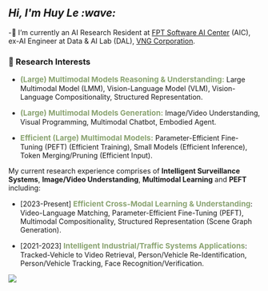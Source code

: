 <h2><em> Hi, I'm Huy Le :wave: </em></h2>

-🌱 I’m currently an AI Research Resident at [FPT Software AI Center](https://fpt-aicenter.com/ai-residency/) (AIC), ex-AI Engineer at Data & AI Lab (DAL), [VNG Corporation](https://www.vng.com.vn/).

### 🔭 Research Interests
- <strong style="font-size:15px;color:#8aa371">(Large) Multimodal Models Reasoning & Understanding:</strong> Large Multimodal Model (LMM), Vision-Language Model (VLM), Vision-Language Compositionality, Structured Representation.

- <strong style="font-size:15px;color:#8aa371">(Large) Multimodal Models Generation:</strong> Image/Video Understanding, Visual Programming, Multimodal Chatbot, Embodied Agent.

- <strong style="font-size:15px;color:#8aa371">Efficient (Large) Multimodal Models:</strong> Parameter-Efficient Fine-Tuning (PEFT) (Efficient Training), Small Models (Efficient Inference), Token Merging/Pruning (Efficient Input).

My current research experience comprises of **Intelligent Surveillance Systems**, **Image/Video Understanding**, **Multimodal Learning** and **PEFT** including:

- [2023-Present] <strong style="font-size:15px;color:#8aa371">Efficient Cross-Modal Learning & Understanding</strong>: Video-Language Matching, Parameter-Efficient Fine-Tuning (PEFT), Multimodal Compositionality, Structured Representation (Scene Graph Generation).

- [2021-2023] <strong style="font-size:15px;color:#8aa371">Intelligent Industrial/Traffic Systems Applications</strong>: Tracked-Vehicle to Video Retrieval, Person/Vehicle Re-Identification, Person/Vehicle Tracking, Face Recognition/Verification.

![](https://komarev.com/ghpvc/?username=zef1611&color=blueviolet&style=flat-square)
